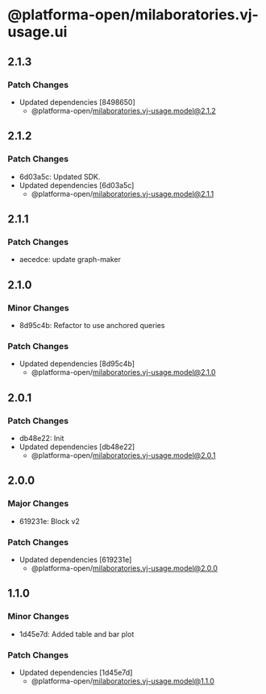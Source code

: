 # @platforma-open/milaboratories.vj-usage.ui

## 2.1.3

### Patch Changes

- Updated dependencies [8498650]
  - @platforma-open/milaboratories.vj-usage.model@2.1.2

## 2.1.2

### Patch Changes

- 6d03a5c: Updated SDK.
- Updated dependencies [6d03a5c]
  - @platforma-open/milaboratories.vj-usage.model@2.1.1

## 2.1.1

### Patch Changes

- aecedce: update graph-maker

## 2.1.0

### Minor Changes

- 8d95c4b: Refactor to use anchored queries

### Patch Changes

- Updated dependencies [8d95c4b]
  - @platforma-open/milaboratories.vj-usage.model@2.1.0

## 2.0.1

### Patch Changes

- db48e22: Init
- Updated dependencies [db48e22]
  - @platforma-open/milaboratories.vj-usage.model@2.0.1

## 2.0.0

### Major Changes

- 619231e: Block v2

### Patch Changes

- Updated dependencies [619231e]
  - @platforma-open/milaboratories.vj-usage.model@2.0.0

## 1.1.0

### Minor Changes

- 1d45e7d: Added table and bar plot

### Patch Changes

- Updated dependencies [1d45e7d]
  - @platforma-open/milaboratories.vj-usage.model@1.1.0
